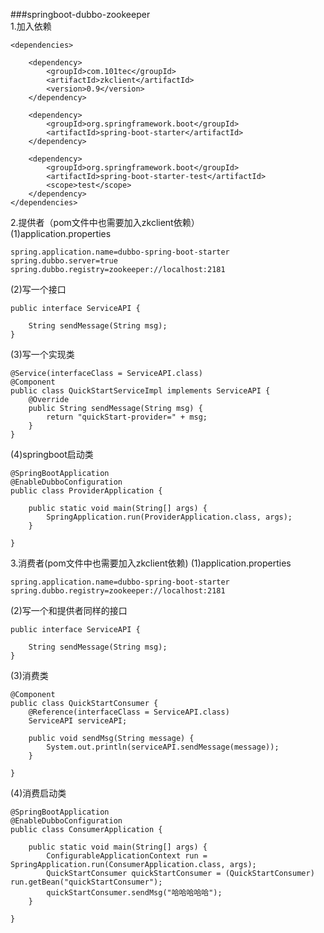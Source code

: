 ###springboot-dubbo-zookeeper  
1.加入依赖  
  
	<dependencies>
	
		<dependency>
			<groupId>com.101tec</groupId>
			<artifactId>zkclient</artifactId>
			<version>0.9</version>
		</dependency>

		<dependency>
			<groupId>org.springframework.boot</groupId>
			<artifactId>spring-boot-starter</artifactId>
		</dependency>

		<dependency>
			<groupId>org.springframework.boot</groupId>
			<artifactId>spring-boot-starter-test</artifactId>
			<scope>test</scope>
		</dependency>
	</dependencies>
2.提供者（pom文件中也需要加入zkclient依赖）  
(1)application.properties  
  
	spring.application.name=dubbo-spring-boot-starter
	spring.dubbo.server=true
	spring.dubbo.registry=zookeeper://localhost:2181
(2)写一个接口  
  
	public interface ServiceAPI {
	
	    String sendMessage(String msg);
	}
(3)写一个实现类
  
	@Service(interfaceClass = ServiceAPI.class)
	@Component
	public class QuickStartServiceImpl implements ServiceAPI {
	    @Override
	    public String sendMessage(String msg) {
	        return "quickStart-provider=" + msg;
	    }
	}
(4)springboot启动类  
  
	@SpringBootApplication
	@EnableDubboConfiguration
	public class ProviderApplication {
	
		public static void main(String[] args) {
			SpringApplication.run(ProviderApplication.class, args);
		}
	
	}
3.消费者(pom文件中也需要加入zkclient依赖)
(1)application.properties  
	
	spring.application.name=dubbo-spring-boot-starter
	spring.dubbo.registry=zookeeper://localhost:2181
(2)写一个和提供者同样的接口  
  
	public interface ServiceAPI {
	
	    String sendMessage(String msg);
	}
(3)消费类
  
	@Component
	public class QuickStartConsumer {
	    @Reference(interfaceClass = ServiceAPI.class)
	    ServiceAPI serviceAPI;
	
	    public void sendMsg(String message) {
	        System.out.println(serviceAPI.sendMessage(message));
	    }
	
	}  
(4)消费启动类
  
	@SpringBootApplication
	@EnableDubboConfiguration
	public class ConsumerApplication {
	
		public static void main(String[] args) {
			ConfigurableApplicationContext run = SpringApplication.run(ConsumerApplication.class, args);
			QuickStartConsumer quickStartConsumer = (QuickStartConsumer) run.getBean("quickStartConsumer");
			quickStartConsumer.sendMsg("哈哈哈哈哈");
		}
	
	}
